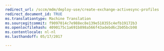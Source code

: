 ```yaml
---
redirect_url: /sccm/mdm/deploy-use/create-exchange-activesync-profiles
redirect_document_id: TRUE
ms.translationtype: Machine Translation
ms.sourcegitcommit: f9097014c7e988ec8e139e518355c4efb19172b3
ms.openlocfilehash: 4090175c1a691b898a566f43adebd6c2b05bcb98
ms.contentlocale: nl-nl
ms.lasthandoff: 05/17/2017

---
```


